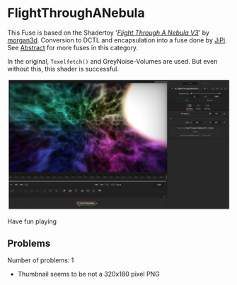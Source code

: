 # FlightThroughANebula

This Fuse is based on the Shadertoy '_[Flight Through A Nebula V3](https://www.shadertoy.com/view/tsK3Rd)_' by [morgan3d](https://www.shadertoy.com/user/morgan3d). Conversion to DCTL and encapsulation into a fuse done by [JiPi](../../Site/Profiles/JiPi.md). See [Abstract](README.md) for more fuses in this category.

<!-- +++ DO NOT REMOVE THIS COMMENT +++ DO NOT ADD OR EDIT ANY TEXT BEFORE THIS LINE +++ IT WOULD BE A REALLY BAD IDEA +++ -->

In the original, `Texelfetch()` and GreyNoise-Volumes are used. But even without this, this shader is successful.

[![FlightThroughANebula](FlightThroughANebula_screenshot.png)](FlightThroughANebula.fuse)



Have fun playing

<!-- +++ DO NOT REMOVE THIS COMMENT +++ DO NOT EDIT ANY TEXT THAT COMES AFTER THIS LINE +++ TRUST ME: JUST DON'T DO IT +++ -->

## Problems

Number of problems: 1

- Thumbnail seems to be not a 320x180 pixel PNG



